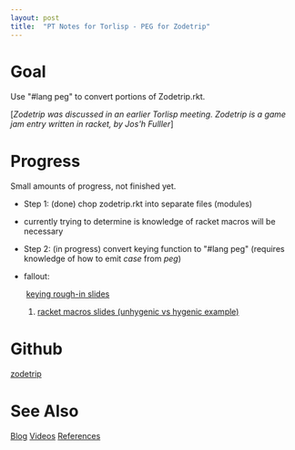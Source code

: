 ```yaml
---
layout: post
title:  "PT Notes for Torlisp - PEG for Zodetrip"
---
```


# Goal

Use "#lang peg" to convert portions of Zodetrip.rkt.

[_Zodetrip was discussed in an earlier Torlisp meeting.  Zodetrip is a game jam entry written in racket, by Jos'h Fulller_]

# Progress

Small amounts of progress, not finished yet.

- Step 1: (done) chop zodetrip.rkt into separate files (modules)

- currently trying to determine is knowledge of racket macros will be necessary

- Step 2: (in progress) convert keying function to "#lang peg" (requires knowledge of how to emit _case_ from _peg_)

- fallout:

  ​		[keying rough-in slides](https://guitarvydas.github.io/2021/09/07/Keying-For-Zodetrip.html)

  1. [racket macros slides (unhygenic vs hygenic example)](https://guitarvydas.github.io/2021/09/07/Racket-Macros.html)

# Github

[zodetrip](https://github.com/guitarvydas/zodetrip-0.9.7-src)



# See Also

[Blog](https://guitarvydas.github.io)
[Videos](https://www.youtube.com/channel/UC2bdO9l84VWGlRdeNy5)
[References](https://guitarvydas.github.io/2021/01/14/References.html)

<script src="https://utteranc.es/client.js" 
        repo="guitarvydas/guitarvydas.github.io" 
        issue-term="pathname" 
        theme="github-light" 
        crossorigin="anonymous" 
        async> 
</script> 
